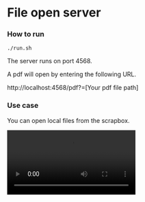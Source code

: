 # File open server

### How to run
```
./run.sh
```
The server runs on port 4568.

A pdf will open by entering the following URL.

http://localhost:4568/pdf?=[Your pdf file path]

### Use case

You can open local files from the scrapbox.

<video src="video/example.mov" controls="controls" style="max-width: 500px;">
</video>